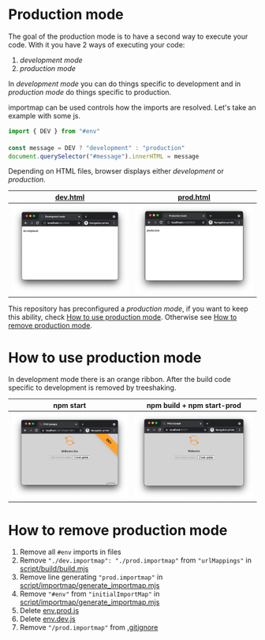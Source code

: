 # Production mode

The goal of the production mode is to have a second way to execute your code. With it you have 2 ways of executing your code:

1. _development mode_
2. _production mode_

In _development mode_ you can do things specific to development and in _production mode_ do things specific to production.

importmap can be used controls how the imports are resolved. Let's take an example with some js.

```js
import { DEV } from "#env"

const message = DEV ? "development" : "production"
document.querySelector("#message").innerHTML = message
```

Depending on HTML files, browser displays either _development_ or _production_.

| [dev.html](./demo/dev.html)     | [prod.html](./demo/prod.html)    |
| ------------------------------- | -------------------------------- |
| ![stuff](./mode_dev_chrome.png) | ![stuff](./mode_prod_chrome.png) |

This repository has preconfigured a _production mode_, if you want to keep this ability, check [How to use production mode](#how-to-use-production-mode). Otherwise see [How to remove production mode](#how-to-remove-production-mode).

# How to use production mode

In development mode there is an orange ribbon. After the build code specific to development is removed by treeshaking.

| npm start               | npm build + npm start-prod |
| ----------------------- | -------------------------- |
| ![stuff](./pwa_dev.png) | ![stuff](./pwa_prod.png)   |

# How to remove production mode

1. Remove all `#env` imports in files
2. Remove `"./dev.importmap": "./prod.importmap"` from `"urlMappings"` in [script/build/build.mjs](../../script/build/build.mjs#L23)
3. Remove line generating `"prod.importmap"` in [script/importmap/generate_importmap.mjs](../../script/importmap/generate_importmap.mjs#L34)
4. Remove `"#env"` from `"initialImportMap"` in [script/importmap/generate_importmap.mjs](../../script/importmap/generate_importmap.mjs#L11)
5. Delete [env.prod.js](../../env.prod.js)
6. Delete [env.dev.js](../../env.dev.js)
7. Remove `"/prod.importmap"` from [.gitignore](../../.gitignore#L22)
